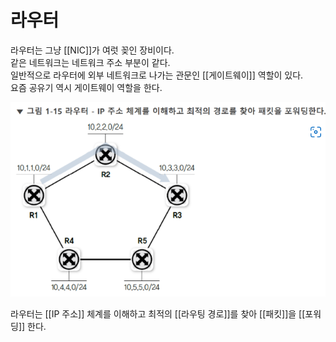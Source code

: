 # 라우터

라우터는 그냥 [[NIC]]가 여럿 꽂인 장비이다.  
같은 네트워크는 네트워크 주소 부분이 같다.  
일반적으로 라우터에 외부 네트워크로 나가는 관문인 [[게이트웨이]] 역할이 있다.  
요즘 공유기 역시 게이트웨이 역할을 한다.  


![](attachments/2022-09-14-17-46-44.png)

라우터는 [[IP 주소]] 체계를 이해하고 최적의 [[라우팅 경로]]를 찾아 [[패킷]]을 [[포워딩]] 한다.


